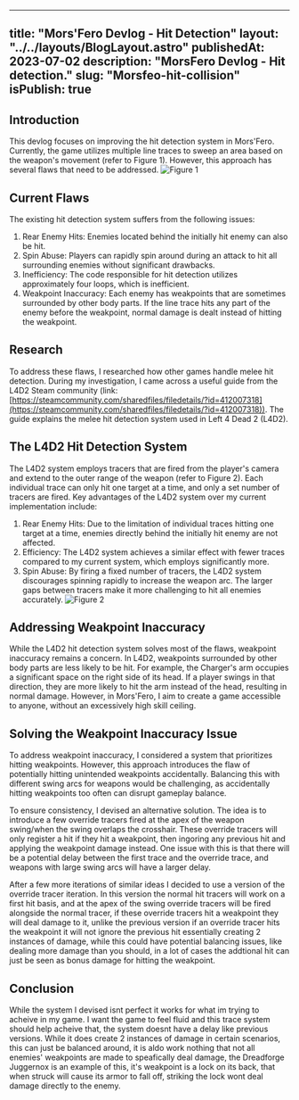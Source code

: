 --- 
 title: "Mors'Fero Devlog - Hit Detection" 
 layout: "../../layouts/BlogLayout.astro" 
 publishedAt: 2023-07-02 
 description: "MorsFero Devlog - Hit detection." 
 slug: "Morsfeo-hit-collision" 
 isPublish: true 
 ---

## Introduction

This devlog focuses on improving the hit detection system in Mors'Fero. Currently, the game utilizes multiple line traces to sweep an area based on the weapon's movement (refer to Figure 1). However, this approach has several flaws that need to be addressed.
![Figure 1](https://cdn.discordapp.com/attachments/762713597745823825/1125045381261164645/image.png)
## Current Flaws

The existing hit detection system suffers from the following issues:

1.  Rear Enemy Hits: Enemies located behind the initially hit enemy can also be hit.
2.  Spin Abuse: Players can rapidly spin around during an attack to hit all surrounding enemies without significant drawbacks.
3.  Inefficiency: The code responsible for hit detection utilizes approximately four loops, which is inefficient.
4.  Weakpoint Inaccuracy: Each enemy has weakpoints that are sometimes surrounded by other body parts. If the line trace hits any part of the enemy before the weakpoint, normal damage is dealt instead of hitting the weakpoint.

## Research 

To address these flaws, I researched how other games handle melee hit detection. During my investigation, I came across a useful guide from the L4D2 Steam community (link: [https://steamcommunity.com/sharedfiles/filedetails/?id=412007318](https://steamcommunity.com/sharedfiles/filedetails/?id=412007318)). The guide explains the melee hit detection system used in Left 4 Dead 2 (L4D2).

## The L4D2 Hit Detection System

The L4D2 system employs tracers that are fired from the player's camera and extend to the outer range of the weapon (refer to Figure 2). Each individual trace can only hit one target at a time, and only a set number of tracers are fired. Key advantages of the L4D2 system over my current implementation include:

1.  Rear Enemy Hits: Due to the limitation of individual traces hitting one target at a time, enemies directly behind the initially hit enemy are not affected.
2.  Efficiency: The L4D2 system achieves a similar effect with fewer traces compared to my current system, which employs significantly more.
3.  Spin Abuse: By firing a fixed number of tracers, the L4D2 system discourages spinning rapidly to increase the weapon arc. The larger gaps between tracers make it more challenging to hit all enemies accurately.
![Figure 2](https://cdn.discordapp.com/attachments/762713597745823825/1125043920733208686/steamworkshop_webupload_previewfile_412007318_preview.gif)
## Addressing Weakpoint Inaccuracy

While the L4D2 hit detection system solves most of the flaws, weakpoint inaccuracy remains a concern. In L4D2, weakpoints surrounded by other body parts are less likely to be hit. For example, the Charger's arm occupies a significant space on the right side of its head. If a player swings in that direction, they are more likely to hit the arm instead of the head, resulting in normal damage. However, in Mors'Fero, I aim to create a game accessible to anyone, without an excessively high skill ceiling.

## Solving the Weakpoint Inaccuracy Issue

To address weakpoint inaccuracy, I considered a system that prioritizes hitting weakpoints. However, this approach introduces the flaw of potentially hitting unintended weakpoints accidentally. Balancing this with different swing arcs for weapons would be challenging, as accidentally hitting weakpoints too often can disrupt gameplay balance.

To ensure consistency, I devised an alternative solution. The idea is to introduce a few override tracers fired at the apex of the weapon swing/when the swing overlaps the crosshair. These override tracers will only register a hit if they hit a weakpoint, then ingoring any previous hit and applying the weakpoint damage instead. One issue with this is that there will be a potential delay between the first trace and the override trace, and weapons with large swing arcs will have a larger delay.

After a few more iterations of similar ideas I decided to use a version of the override tracer iteration. In this version the normal hit tracers will work on a first hit basis, and at the apex of the swing override tracers will be fired alongside the normal tracer, if these override tracers hit a weakpoint they will deal damage to it, unlike the previous version if an override tracer hits the weakpoint it will not ignore the previous hit essentially creating 2 instances of damage, while this could have potential balancing issues, like dealing more damage than you should, in a lot of cases the addtional hit can just be seen as bonus damage for hitting the weakpoint. 

## Conclusion
While the system I devised isnt perfect it works for what im trying to acheive in my game. I want the game to feel fluid and this trace system should help acheive that, the system doesnt have a delay like previous versions. While it does create 2 instances of damage in certain scenarios, this can just be balanced around, it is aldo work nothing that not all enemies' weakpoints are made to speafically deal damage, the Dreadforge Juggernox is an example of this, it's weakpoint is a lock on its back, that when struck will cause its armor to fall off, striking the lock wont deal damage directly to the enemy. 
